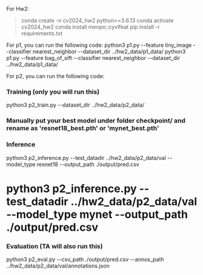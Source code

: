 

For Hw2:

> conda create -n cv2024_hw2 python==3.6.13
> conda activate cv2024_hw2
> conda install menpo::cyvlfeat
> pip install -r requirements.txt

For p1, you can run the following code:
python3 p1.py --feature tiny_image  --classifier nearest_neighbor --dataset_dir ../hw2_data/p1_data/
python3 p1.py --feature bag_of_sift --classifier nearest_neighbor --dataset_dir ../hw2_data/p1_data/

For p2, you can run the following code:
### Training (only you will run this)
python3 p2_train.py --dataset_dir ../hw2_data/p2_data/

### Manually put your best model under folder checkpoint/ and rename as 'resnet18_best.pth' or 'mynet_best.pth'

### Inference
python3 p2_inference.py --test_datadir ../hw2_data/p2_data/val --model_type resnet18 --output_path ./output/pred.csv
# python3 p2_inference.py --test_datadir ../hw2_data/p2_data/val --model_type mynet --output_path ./output/pred.csv

### Evaluation (TA will also run this)
python3 p2_eval.py --csv_path ./output/pred.csv --annos_path ../hw2_data/p2_data/val/annotations.json
